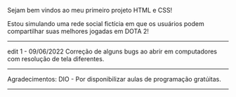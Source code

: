 Sejam bem vindos ao meu primeiro projeto HTML e CSS!

Estou simulando uma rede social fictícia em que os usuários podem compartilhar suas melhores jogadas em DOTA 2!

-------------------
edit 1 - 09/06/2022 Correção de alguns bugs ao abrir em computadores com resolução de tela diferentes.

-------------------
 
Agradecimentos: DIO - Por disponibilizar aulas de programação gratúitas.

--------------------

